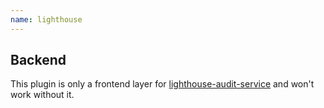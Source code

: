 ```yaml
---
name: lighthouse
---
```


## Backend

This plugin is only a frontend layer for [lighthouse-audit-service](https://github.com/spotify/lighthouse-audit-service) and won't work without it.
